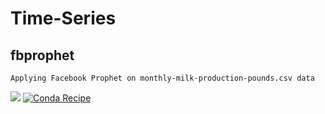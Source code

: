 # Time-Series

## fbprophet
```
Applying Facebook Prophet on monthly-milk-production-pounds.csv data
```


<img src="https://img.shields.io/badge/Python-FFD43B?style=for-the-badge&logo=python&logoColor=darkgreen" />  [![Conda Recipe](https://img.shields.io/badge/recipe-fbprophet-green.svg)](https://anaconda.org/conda-forge/fbprophet) 
